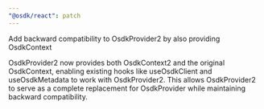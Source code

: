 ```yaml
---
"@osdk/react": patch
---
```


Add backward compatibility to OsdkProvider2 by also providing OsdkContext

OsdkProvider2 now provides both OsdkContext2 and the original OsdkContext, enabling existing hooks like useOsdkClient and useOsdkMetadata to work with OsdkProvider2. This allows OsdkProvider2 to serve as a complete replacement for OsdkProvider while maintaining backward compatibility.

